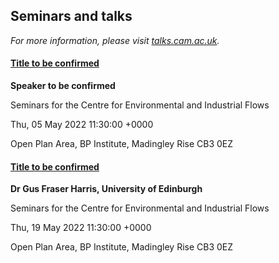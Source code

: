 

## Seminars and talks

*For more information, please visit [talks.cam.ac.uk](https://talks.cam.ac.uk/show/index/5709).*

#### [Title to be confirmed](https://talks.cam.ac.uk/talk/index/172934)

**Speaker to be confirmed**

Seminars for the Centre for Environmental and Industrial Flows

Thu, 05 May 2022 11:30:00 +0000

Open Plan Area, BP Institute, Madingley Rise CB3 0EZ

#### [Title to be confirmed](https://talks.cam.ac.uk/talk/index/172931)

**Dr Gus Fraser Harris, University of Edinburgh**

Seminars for the Centre for Environmental and Industrial Flows

Thu, 19 May 2022 11:30:00 +0000

Open Plan Area, BP Institute, Madingley Rise CB3 0EZ

